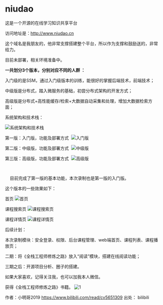 # niudao
这是一个开源的在线学习知识共享平台

访问地址是：http://www.niudao.cn  

这个域名是我朋友的，他非常支撑搭建整个平台，所以作为支撑和鼓励送的，非常给力。

目前未部署，相关环境准备中。


**一共划分3个版本，分别对应不同的人群 ：**

入门级的是SSM，通过入门级版本的训练，能很好的掌握后端技术，前端技术；

中级版是分布式，踏入微服务的基础，初尝分布式架构的开发方式； 

高级版是分布式+高性能缓存/检索+大数据自动采集和处理，增加大数据检索方面；

系统架构和技术栈：

![系统架构和技术栈](https://i0.hdslb.com/bfs/article/818767cef0e5529c3b8293fbd5643d6cf1549793.png@1320w_788h.webp)

第一版：入门版，功能及部署方式 
![入门版](https://i0.hdslb.com/bfs/article/795d4adb939a0306b3091d849872faa2e6cfd5d5.png@1320w_788h.webp)


第二版：中级版，功能及部署方式 
![中级版](https://i0.hdslb.com/bfs/article/0060dd88c87507ff12475673bfd738c151fc4e6a.png@1320w_772h.webp)


第三版：高级版，功能及部署方式 
![高级版](https://i0.hdslb.com/bfs/article/b5d3f0925e0e6bc01a341768ba8993d90edf5bb0.png@1320w_750h.webp)


    


    目前完成了第一版的基本功能，本次录制也是第一版的入门版。

这个版本的一些效果如下：

首页
![首页](https://i0.hdslb.com/bfs/article/64820636101e633d0f7e367ad08aa450b26b87e3.png@1320w_814h.webp)

课程搜索页
![课程搜索页](https://i0.hdslb.com/bfs/article/9cacc0ee7e81c01726aca3f07d38bd26444f4021.png@1320w_846h.webp)

课程详情页
![课程详情页](https://i0.hdslb.com/bfs/article/d5dc18313b49fc065baae1bd6e1f02473f386cd7.png@1320w_826h.webp)

后续计划：

本次录制模块：安全登录、权限、后台课程管理、web端首页、课程列表、课程播放页；

二期：将《全栈工程师修炼之路》放入“阅读”模块，搭建在线阅读功能； 

三期之后：开源项目分析、圈子的搭建。 

如果大家喜欢，记得关注我，也可以加我本人微信。

获得《全栈工程师修炼之路》书籍。
![1](https://i0.hdslb.com/bfs/article/3cd44153ac0ebd8e22c93100c1d57e1585a6fb94.png@1070w_1060h.webp
)

作者：小明哥2019
https://www.bilibili.com/read/cv5651309
出处： bilibili
